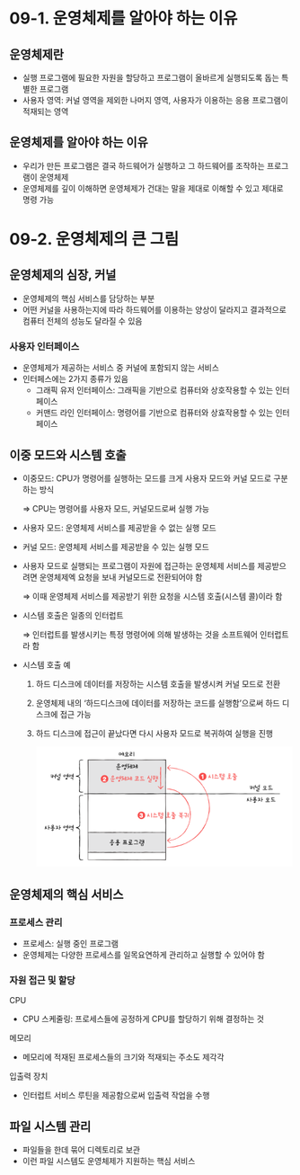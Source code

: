 # 09-1. 운영체제를 알아야 하는 이유

## 운영체제란

- 실행 프로그램에 필요한 자원을 할당하고 프로그램이 올바르게 실행되도록 돕는 특별한 프로그램
- 사용자 영역: 커널 영역을 제외한 나머지 영역, 사용자가 이용하는 응용 프로그램이 적재되는 영역

## 운영체제를 알아야 하는 이유

- 우리가 만든 프로그램은 결국 하드웨어가 실행하고 그 하드웨어를 조작하는 프로그램이 운영체제
- 운영체제를 깊이 이해하면 운영체제가 건대는 말을 제대로 이해할 수 있고 제대로 명령 가능

# 09-2. 운영체제의 큰 그림

## 운영체제의 심장, 커널

- 운영체제의 핵심 서비스를 담당하는 부분
- 어떤 커널을 사용하는지에 따라 하드웨어를 이용하는 양상이 달라지고 결과적으로 컴퓨터 전체의 성능도 달라질 수 있음

### 사용자 인터페이스

- 운영체제가 제공하는 서비스 중 커널에 포함되지 않는 서비스
- 인터페스에는 2가지 종류가 있음
  - 그래픽 유저 인터페이스: 그래픽을 기반으로 컴퓨터와 상호작용할 수 있는 인터페이스
  - 커맨드 라인 인터페이스: 명령어를 기반으로 컴퓨터와 상효작용할 수 있는 인터페이스

## 이중 모드와 시스템 호출

- 이중모드: CPU가 명령어를 실행하는 모드를 크게 사용자 모드와 커널 모드로 구분하는 방식

  ⇒ CPU는 명령어를 사용자 모드, 커널모드로써 실행 가능

- 사용자 모드: 운영체제 서비스를 제공받을 수 없는 실행 모드
- 커널 모드: 운영체제 서비스를 제공받을 수 있는 실행 모드
- 사용자 모드로 실행되는 프로그램이 자원에 접근하는 운영체제 서비스를 제공받으려면 운영체제엑 요청을 보내 커널모드로 전환되어야 함

  ⇒ 이때 운영체제 서비스를 제공받기 위한 요청을 시스템 호출(시스템 콜)이라 함

- 시스템 호출은 일종의 인터럽트

  ⇒ 인터럽트를 발생시키는 특정 명령어에 의해 발생하는 것을 소프트웨어 인터럽트라 함

- 시스템 호출 예

  1. 하드 디스크에 데이터를 저장하는 시스템 호출을 발생시켜 커널 모드로 전환
  2. 운영체제 내의 ‘하드디스크에 데이터를 저장하는 코드를 실행함’으로써 하드 디스크에 접근 가능
  3. 하드 디스크에 접근이 끝났다면 다시 사용자 모드로 복귀하여 실행을 진행

     ![스크린샷 2025-03-24 14.11.44.png](./public/chap09/09-1.png)

## 운영체제의 핵심 서비스

### 프로세스 관리

- 프로세스: 실행 중인 프로그램
- 운영체제는 다양한 프로세스를 일목요연하게 관리하고 실행할 수 있어야 함

### 자원 접근 및 할당

CPU

- CPU 스케줄링: 프로세스들에 공정하게 CPU를 할당하기 위해 결정하는 것

메모리

- 메모리에 적재된 프로세스들의 크기와 적재되는 주소도 제각각

입출력 장치

- 인터럽트 서비스 루틴을 제공함으로써 입출력 작업을 수행

## 파일 시스템 관리

- 파일들을 한데 묶어 디렉토리로 보관
- 이런 파일 시스템도 운영체제가 지원하는 핵심 서비스
